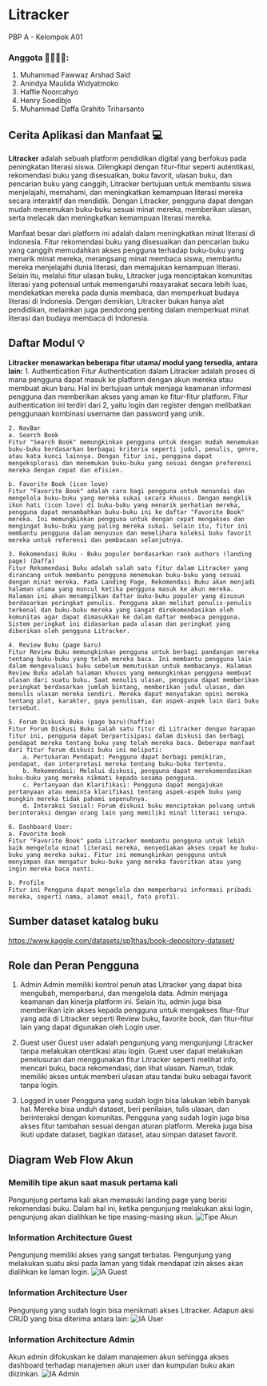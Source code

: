 # Litracker 

PBP A - Kelompok A01

### Anggota 👨‍💻👩‍💻:
1. Muhammad Fawwaz Arshad Said
2. Anindya Maulida Widyatmoko
3. Haffie Noorcahyo
4. Henry Soedibjo
5. Muhammad Daffa Grahito Triharsanto

## Cerita Aplikasi dan Manfaat 💻
**Litracker** adalah sebuah platform pendidikan digital yang berfokus pada peningkatan literasi siswa. Dilengkapi dengan fitur-fitur seperti autentikasi, rekomendasi buku yang disesuaikan, buku favorit, ulasan buku, dan pencarian buku yang canggih, Litracker bertujuan untuk membantu siswa menjelajahi, memahami, dan meningkatkan kemampuan literasi mereka secara interaktif dan mendidik. Dengan Litracker, pengguna dapat dengan mudah menemukan buku-buku sesuai minat mereka, memberikan ulasan, serta melacak dan meningkatkan kemampuan literasi mereka. 

Manfaat besar dari platform ini adalah dalam meningkatkan minat literasi di Indonesia. Fitur rekomendasi buku yang disesuaikan dan pencarian buku yang canggih memudahkan akses pengguna terhadap buku-buku yang menarik minat mereka, merangsang minat membaca siswa, membantu mereka menjelajahi dunia literasi, dan memajukan kemampuan literasi. Selain itu, melalui fitur ulasan buku, Litracker juga menciptakan komunitas literasi yang potensial untuk memengaruhi masyarakat secara lebih luas, mendekatkan mereka pada dunia membaca, dan memperkuat budaya literasi di Indonesia. Dengan demikian, Litracker bukan hanya alat pendidikan, melainkan juga pendorong penting dalam memperkuat minat literasi dan budaya membaca di Indonesia.

## Daftar Modul 💡
**Litracker menawarkan beberapa fitur utama/ modul yang tersedia, antara lain:**
    1. Authentication
    Fitur Authentication dalam Litracker adalah proses di mana pengguna dapat masuk ke platform dengan akun mereka atau membuat akun baru. Hal ini bertujuan untuk menjaga keamanan informasi pengguna dan memberikan akses yang aman ke fitur-fitur platform. Fitur authentication ini terdiri dari 2, yaitu login dan register dengan melibatkan penggunaan kombinasi username dan password yang unik.

    2. NavBar 
    a. Search Book
    Fitur "Search Book" memungkinkan pengguna untuk dengan mudah menemukan buku-buku berdasarkan berbagai kriteria seperti judul, penulis, genre, atau kata kunci lainnya. Dengan fitur ini, pengguna dapat mengeksplorasi dan menemukan buku-buku yang sesuai dengan preferensi mereka dengan cepat dan efisien.
    
    b. Favorite Book (icon love)
    Fitur "Favorite Book" adalah cara bagi pengguna untuk menandai dan mengelola buku-buku yang mereka sukai secara khusus. Dengan mengklik ikon hati (icon love) di buku-buku yang menarik perhatian mereka, pengguna dapat menambahkan buku-buku ini ke daftar "Favorite Book" mereka. Ini memungkinkan pengguna untuk dengan cepat mengakses dan mengingat buku-buku yang paling mereka sukai. Selain itu, fitur ini membantu pengguna dalam menyusun dan memelihara koleksi buku favorit mereka untuk referensi dan pembacaan selanjutnya.

    3. Rekomendasi Buku - Buku populer berdasarkan rank authors (landing page) (Daffa)
    Fitur Rekomendasi Buku adalah salah satu fitur dalam Litracker yang dirancang untuk membantu pengguna menemukan buku-buku yang sesuai dengan minat mereka. Pada Landing Page, Rekomendasi Buku akan menjadi halaman utama yang muncul ketika pengguna masuk ke akun mereka. Halaman ini akan menampilkan daftar buku-buku populer yang disusun berdasarkan peringkat penulis. Pengguna akan melihat penulis-penulis terkenal dan buku-buku mereka yang sangat direkomendasikan oleh komunitas agar dapat dimasukkan ke dalam daftar membaca pengguna. Sistem peringkat ini didasarkan pada ulasan dan peringkat yang diberikan oleh pengguna Litracker. 

    4. Review Buku (page baru)
    Fitur Review Buku memungkinkan pengguna untuk berbagi pandangan mereka tentang buku-buku yang telah mereka baca. Ini membantu pengguna lain dalam mengevaluasi buku sebelum memutuskan untuk membacanya. Halaman Review Buku adalah halaman khusus yang memungkinkan pengguna membuat ulasan dari suatu buku. Saat menulis ulasan, pengguna dapat memberikan peringkat berdasarkan jumlah bintang, memberikan judul ulasan, dan menulis ulasan mereka sendiri. Mereka dapat menyatakan opini mereka tentang plot, karakter, gaya penulisan, dan aspek-aspek lain dari buku tersebut.

    5. Forum Diskusi Buku (page baru)(haffie)
    Fitur Forum Diskusi Buku salah satu fitur di Litracker dengan harapan fitur ini, pengguna dapat berpartisipasi dalam diskusi dan berbagi pendapat mereka tentang buku yang telah mereka baca. Beberapa manfaat dari fitur forum diskusi buku ini meliputi:
        a. Pertukaran Pendapat: Pengguna dapat berbagi pemikiran, pendapat, dan interpretasi mereka tentang buku-buku tertentu.
        b. Rekomendasi: Melalui diskusi, pengguna dapat merekomendasikan buku-buku yang mereka nikmati kepada sesama pengguna.
        c. Pertanyaan dan Klarifikasi: Pengguna dapat mengajukan pertanyaan atau meminta klarifikasi tentang aspek-aspek buku yang mungkin mereka tidak pahami sepenuhnya.
        d. Interaksi Sosial: Forum diskusi buku menciptakan peluang untuk berinteraksi dengan orang lain yang memiliki minat literasi serupa.

    6. Dashboard User:
    a. Favorite book
    Fitur "Favorite Book" pada Litracker membantu pengguna untuk lebih baik mengelola minat literasi mereka, menyediakan akses cepat ke buku-buku yang mereka sukai. Fitur ini memungkinkan pengguna untuk menyimpan dan mengatur buku-buku yang mereka favoritkan atau yang ingin mereka baca nanti.

    b. Profile
    Fitur ini Pengguna dapat mengelola dan memperbarui informasi pribadi mereka, seperti nama, alamat email, foto profil.


## Sumber dataset katalog buku
https://www.kaggle.com/datasets/sp1thas/book-depository-dataset/ 

## Role dan Peran Pengguna
1. Admin
Admin memiliki kontrol penuh atas Litracker yang dapat  bisa mengubah, memperbarui, dan mengelola data. Admin menjaga keamanan dan kinerja platform ini. Selain itu, admin juga bisa memberikan izin akses kepada pengguna untuk mengakses fitur-fitur yang ada di Litracker seperti Review buku, favorite book, dan fitur-fitur lain yang dapat digunakan oleh Login user.  

2. Guest user
Guest user adalah pengunjung yang mengunjungi Litracker tanpa melakukan otentikasi atau login. Guest user dapat melakukan penelusuran dan menggunakan fitur Litracker seperti melihat info, mencari buku, baca rekomendasi, dan lihat ulasan. Namun, tidak memiliki akses untuk memberi ulasan atau tandai buku sebagai favorit tanpa login.

3. Logged in user
Pengguna yang sudah login bisa lakukan lebih banyak hal. Mereka bisa unduh dataset, beri penilaian, tulis ulasan, dan berinteraksi dengan komunitas. Pengguna yang sudah login juga bisa akses fitur tambahan sesuai dengan aturan platform. Mereka juga bisa ikuti update dataset, bagikan dataset, atau simpan dataset favorit.


## Diagram Web Flow Akun
### Memilih tipe akun saat masuk pertama kali
Pengunjung pertama kali akan memasuki landing page yang berisi rekomendasi buku. Dalam hal ini, ketika pengunjung melakukan aksi login, pengunjung akan dialihkan ke tipe masing-masing akun.
![Tipe Akun](/Account%20Type%20Decision.png)
### Information Architecture Guest
Pengunjung memiliki akses yang sangat terbatas. Pengunjung yang melakukan suatu aksi pada laman yang tidak mendapat izin akses akan dialihkan ke laman login.
![IA Guest](/Information%20Architecture%20Guest.png) 
### Information Architecture User
Pengunjung yang sudah login bisa menikmati akses Litracker. Adapun aksi CRUD yang bisa diterima antara lain:
![IA User](/Information%20Architecture%20User.png)
### Information Architecture Admin
Akun admin difokuskan ke dalam manajemen akun sehingga akses dashboard terhadap manajemen akun user dan kumpulan buku akan diizinkan.
![IA Admin](/Information%20Architecture%20Admin.png) 